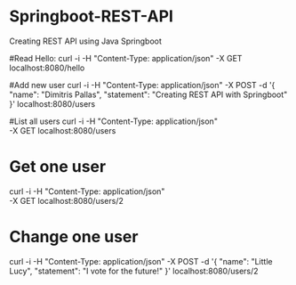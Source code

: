 # Springboot-REST-API
Creating REST API using Java Springboot

#Read Hello:
curl -i -H "Content-Type: application/json" -X GET localhost:8080/hello

#Add new user
curl -i -H "Content-Type: application/json" -X POST -d '{
    "name": "Dimitris Pallas",
    "statement": "Creating REST API with Springboot"
}' localhost:8080/users

#List all users
curl -i -H "Content-Type: application/json" \
    -X GET localhost:8080/users

# Get one user
curl -i -H "Content-Type: application/json" \
    -X GET localhost:8080/users/2

# Change one user
curl -i -H "Content-Type: application/json" -X POST -d '{
        "name": "Little Lucy",
        "statement": "I vote for the future!"
    }' localhost:8080/users/2
